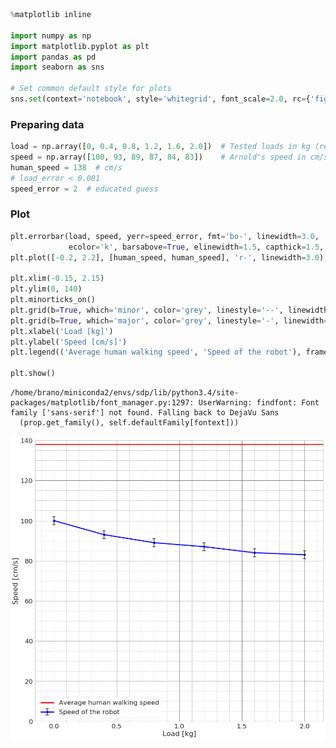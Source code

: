 

```python
%matplotlib inline

import numpy as np
import matplotlib.pyplot as plt
import pandas as pd
import seaborn as sns

# Set common default style for plots
sns.set(context='notebook', style='whitegrid', font_scale=2.0, rc={'figure.figsize': (16,16)})
```

### Preparing data


```python
load = np.array([0, 0.4, 0.8, 1.2, 1.6, 2.0])  # Tested loads in kg (real measurements)
speed = np.array([100, 93, 89, 87, 84, 83])    # Arnold's speed in cm/s (real measurements)
human_speed = 138  # cm/s
# load_error < 0.001
speed_error = 2  # educated guess
```

### Plot


```python
plt.errorbar(load, speed, yerr=speed_error, fmt='bo-', linewidth=3.0,
             ecolor='k', barsabove=True, elinewidth=1.5, capthick=1.5, capsize=5)
plt.plot([-0.2, 2.2], [human_speed, human_speed], 'r-', linewidth=3.0)

plt.xlim(-0.15, 2.15)
plt.ylim(0, 140)
plt.minorticks_on()
plt.grid(b=True, which='minor', color='grey', linestyle='--', linewidth=0.5)
plt.grid(b=True, which='major', color='grey', linestyle='-', linewidth=1.0)
plt.xlabel('Load [kg]')
plt.ylabel('Speed [cm/s]')
plt.legend(('Average human walking speed', 'Speed of the robot'), frameon=True, fancybox=True)

plt.show()
```

    /home/brano/miniconda2/envs/sdp/lib/python3.4/site-packages/matplotlib/font_manager.py:1297: UserWarning: findfont: Font family ['sans-serif'] not found. Falling back to DejaVu Sans
      (prop.get_family(), self.defaultFamily[fontext]))



![png](output_4_1.png)

